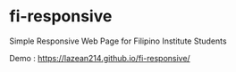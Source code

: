 # fi-responsive
Simple Responsive Web Page for Filipino Institute Students

Demo : https://lazean214.github.io/fi-responsive/
